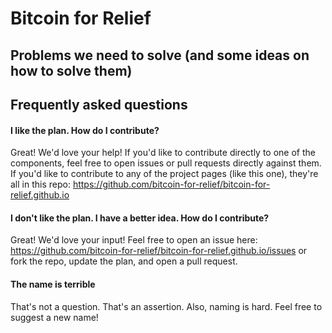 # Bitcoin for Relief



## Problems we need to solve (and some ideas on how to solve them)

## Frequently asked questions

#### I like the plan. How do I contribute?
Great! We'd love your help! If you'd like to contribute directly to one of the components, feel free to open issues or pull requests directly against them.
If you'd like to contribute to any of the project pages (like this one), they're all in this repo: https://github.com/bitcoin-for-relief/bitcoin-for-relief.github.io

#### I don't like the plan. I have a better idea. How do I contribute?
Great! We'd love your input! Feel free to open an issue here: https://github.com/bitcoin-for-relief/bitcoin-for-relief.github.io/issues
or fork the repo, update the plan, and open a pull request. 

#### The name is terrible
That's not a question. That's an assertion. Also, naming is hard. Feel free to suggest a new name!

